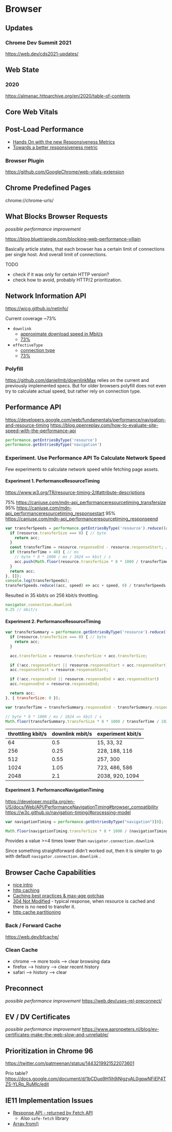 # Browser

## Updates
### Chrome Dev Summit 2021
https://web.dev/cds2021-updates/

## Web State

### 2020
https://almanac.httparchive.org/en/2020/table-of-contents

## Core Web Vitals

## Post-Load Performance
- [Hands On with the new Responsiveness Metrics](https://calendar.perfplanet.com/2021/hands-on-with-the-new-responsiveness-metrics/)
- [Towards a better responsiveness metric](https://web.dev/better-responsiveness-metric/#group-events-into-interactions)

### Browser Plugin
https://github.com/GoogleChrome/web-vitals-extension

## Chrome Predefined Pages
chrome://chrome-urls/

## What Blocks Browser Requests
_possible performance improvement_

https://blog.bluetriangle.com/blocking-web-performance-villain

Basically article states, that each browser has a certain limit of connections per single host. And overall limit of connections.

TODO
- check if it was only for certain HTTP version?
- check how to avoid, probably HTTP/2 prioritization.

## Network Information API
https://wicg.github.io/netinfo/

Current coverage ~73%
- `downlink`
    - [approximate download speed in Mbit/s](https://wicg.github.io/netinfo/#downlink-attribute)
    - [73%](https://caniuse.com/mdn-api_networkinformation_downlink)
- `effectiveType`
    - [connection type](https://wicg.github.io/netinfo/#effective-connection-types)
    - [73%](https://caniuse.com/mdn-api_networkinformation_effectivetype)

### Polyfill
https://github.com/daniellmb/downlinkMax relies on the current and previously implemented specs.
But for older browsers polyfill does not even try to calculate actual speed, but rather rely on connection type.

## Performance API
https://developers.google.com/web/fundamentals/performance/navigation-and-resource-timing
https://blog.openreplay.com/how-to-evaluate-site-speed-with-the-performance-api

```js
performance.getEntriesByType('resource')
performance.getEntriesByType('navigation')
```

### Experiment. Use Performance API To Calculate Network Speed
Few experiments to calculate network speed while fetching page assets.

#### Experiment 1. PerformanceResourceTiming
https://www.w3.org/TR/resource-timing-2/#attribute-descriptions

75% https://caniuse.com/mdn-api_performanceresourcetiming_transfersize
95% https://caniuse.com/mdn-api_performanceresourcetiming_responsestart
95% https://caniuse.com/mdn-api_performanceresourcetiming_responseend

```js
var transferSpeeds = performance.getEntriesByType('resource').reduce((acc, resource) => {
  if (resource.transferSize === 0) { // byte
    return acc;
  }
  const transferTime = resource.responseEnd - resource.responseStart; // ms
  if (transferTime > 40) { // ms
    // byte * 8 * 1000 / ms / 1024 => kbit / s
    acc.push(Math.floor(resource.transferSize * 8 * 1000 / transferTime / 1024));
  }
  return acc;
}, []);
console.log(transferSpeeds);
transferSpeeds.reduce((acc, speed) => acc + speed, 0) / transferSpeeds.length;
```

Resulted in 35 kbit/s on 256 kbit/s throttling.
```js
navigator.connection.downlink
0.25 // mbit/s
```

#### Experiment 2. PerformanceResourceTiming
```js
var transferSummary = performance.getEntriesByType('resource').reduce((acc, resource) => {
  if (resource.transferSize === 0) { // byte
    return acc;
  }

  acc.transferSize = resource.transferSize + acc.transferSize;

  if (!acc.responseStart || resource.responseStart < acc.responseStart)
  acc.responseStart = resource.responseStart;

  if (!acc.responseEnd || resource.responseEnd > acc.responseStart)
  acc.responseEnd = resource.responseEnd;

  return acc;
}, { transferSize: 0 });

var transferTime = transferSummary.responseEnd - transferSummary.responseStart;

// byte * 8 * 1000 / ms / 1024 => kbit / s
Math.floor(transferSummary.transferSize * 8 * 1000 / transferTime / 1024);
```
| throttling kbit/s | downlink mbit/s | experiment kbit/s |
|-------------------|-----------------|-------------------|
| 64                | 0.5             | 15, 33, 32        |
| 256               | 0.25            | 228, 188, 116     |
| 512               | 0.55            | 257, 300          |
| 1024              | 1.05            | 723, 486, 586     |
| 2048              | 2.1             | 2038, 920, 1094   |

#### Experiment 3. PerformanceNavigationTiming
https://developer.mozilla.org/en-US/docs/Web/API/PerformanceNavigationTiming#browser_compatibility
https://w3c.github.io/navigation-timing/#processing-model

```js
var navigationTiming = performance.getEntriesByType("navigation")[0];

Math.floor(navigationTiming.transferSize * 8 * 1000 / (navigationTiming.responseEnd - navigationTiming.responseStart) / 1024);
```
Provides a value >=4 times lower than `navigator.connection.downlink`


Since something straightforward didn't worked out, then it is simpler to go with default `navigator.connection.downlink` .

## Browser Cache Capabilities
- [nice intro](https://medium.com/@codebyamir/a-web-developers-guide-to-browser-caching-cc41f3b73e7c)
- [http caching](https://developers.google.com/web/fundamentals/performance/get-started/httpcaching-6)
- [Caching best practices & max-age gotchas](https://jakearchibald.com/2016/caching-best-practices/)
- [304 Not Modified](https://developer.mozilla.org/en-US/docs/Web/HTTP/Status/304) - typical response, when resource is cached and there is no need to transfer it.
- [http cache partitioning](https://developers.google.com/web/updates/2020/10/http-cache-partitioning)

### Back / Forward Cache
https://web.dev/bfcache/

### Clean Cache
- chrome --> more tools --> clear browsing data
- firefox --> history --> clear recent history
- safari --> history --> clear

## Preconnect
_possible performance improvement_
https://web.dev/uses-rel-preconnect/

## EV / DV Certificates
_possible performance improvement_
https://www.aaronpeters.nl/blog/ev-certificates-make-the-web-slow-and-unreliable/

## Prioritization in Chrome 96
https://twitter.com/patmeenan/status/1443219921522073601

Prio table?
https://docs.google.com/document/d/1bCDuq9H1ih9iNjgzyAL0gpwNFiEP4TZS-YLRp_RuMlc/edit

## IE11 Implementation Issues
- [Response API - returned by Fetch API](https://developer.mozilla.org/en-US/docs/Web/API/Response)
    - Also `safe-fetch` library   
- [Array.from()](https://developer.mozilla.org/en-US/docs/Web/JavaScript/Reference/Global_Objects/Array/from)
